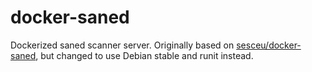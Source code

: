 # docker-saned
Dockerized saned scanner server. Originally based on [sesceu/docker-saned](https://github.com/sesceu/docker-saned), but changed to use Debian stable and runit instead.
